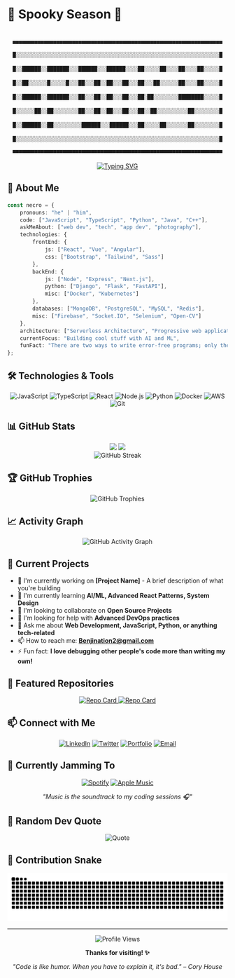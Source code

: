# 🎃  Spooky Season 👻

<div align="center">

```
    ▄▄▄▄▄▄▄▄▄▄▄▄▄▄▄▄▄▄▄▄▄▄▄▄▄▄▄▄▄▄▄▄▄▄▄▄▄▄▄▄▄▄▄▄▄▄▄▄▄▄▄▄▄▄▄▄▄▄▄▄▄▄▄▄▄▄▄
    █░░░░░░░░░░░░░░░░░░░░░░░░░░░░░░░░░░░░░░░░░░░░░░░░░░░░░░░░░░░░░░░░░█
    █░░██████░░███████░░░██████░░░██████░░░░██░░░░░██░░░░██░░░░██░░░░░█
    █░░██░░░░░░█░░░░░█░░░██░░░██░░██░░░██░░░██░░░██░░░░░░██░░░░██░░░░░█
    █░░██████░░███████░░░██░░░██░░██░░░██░░░██░██░░░░░░░░████████░░░░░█
    █░░░░░░██░░██░░░░░░░░██░░░██░░██░░░██░░░██░░██░░░░░░░░░░██░░░░░░░░█
    █░░██████░░██░░░░░░░░░██████░░░██████░░░██░░░░░██░░░░░░░██░░░░░░░░█
    █░░░░░░░░░░░░░░░░░░░░░░░░░░░░░░░░░░░░░░░░░░░░░░░░░░░░░░░░░░░░░░░░░█
    ▀▀▀▀▀▀▀▀▀▀▀▀▀▀▀▀▀▀▀▀▀▀▀▀▀▀▀▀▀▀▀▀▀▀▀▀▀▀▀▀▀▀▀▀▀▀▀▀▀▀▀▀▀▀▀▀▀▀▀▀▀▀▀▀▀▀▀
```

[![Typing SVG](https://readme-typing-svg.herokuapp.com?font=Creepster&size=25&duration=2000&pause=500&color=FF6600&center=true&vCenter=true&width=600&height=80&lines=Welcome+to+my+spooky+GitHub...+👻;Coding+potions+and+digital+magic+🧪;Trick+or+Treat%3F+I+choose+CODE!+🍭;Brewing+commits+in+my+cauldron+⚗️)](https://git.io/typing-svg)

</div>

## 🚀 About Me

```typescript
const necro = {
    pronouns: "he" | "him",
    code: ["JavaScript", "TypeScript", "Python", "Java", "C++"],
    askMeAbout: ["web dev", "tech", "app dev", "photography"],
    technologies: {
        frontEnd: {
            js: ["React", "Vue", "Angular"],
            css: ["Bootstrap", "Tailwind", "Sass"]
        },
        backEnd: {
            js: ["Node", "Express", "Next.js"],
            python: ["Django", "Flask", "FastAPI"],
            misc: ["Docker", "Kubernetes"]
        },
        databases: ["MongoDB", "PostgreSQL", "MySQL", "Redis"],
        misc: ["Firebase", "Socket.IO", "Selenium", "Open-CV"]
    },
    architecture: ["Serverless Architecture", "Progressive web applications", "Single page applications"],
    currentFocus: "Building cool stuff with AI and ML",
    funFact: "There are two ways to write error-free programs; only the third one works"
};
```

## 🛠️ Technologies & Tools

<div align="center">

![JavaScript](https://img.shields.io/badge/-JavaScript-F7DF1E?style=for-the-badge&logo=javascript&logoColor=black)
![TypeScript](https://img.shields.io/badge/-TypeScript-3178C6?style=for-the-badge&logo=typescript&logoColor=white)
![React](https://img.shields.io/badge/-React-61DAFB?style=for-the-badge&logo=react&logoColor=black)
![Node.js](https://img.shields.io/badge/-Node.js-339933?style=for-the-badge&logo=node.js&logoColor=white)
![Python](https://img.shields.io/badge/-Python-3776AB?style=for-the-badge&logo=python&logoColor=white)
![Docker](https://img.shields.io/badge/-Docker-2496ED?style=for-the-badge&logo=docker&logoColor=white)
![AWS](https://img.shields.io/badge/-AWS-232F3E?style=for-the-badge&logo=amazon-aws&logoColor=white)
![Git](https://img.shields.io/badge/-Git-F05032?style=for-the-badge&logo=git&logoColor=white)

</div>

## 📊 GitHub Stats

<div align="center">
  <img height="180em" src="https://github-readme-stats.vercel.app/api?username=Benjination&show_icons=true&theme=tokyonight&include_all_commits=true&count_private=true"/>
  <img height="180em" src="https://github-readme-stats.vercel.app/api/top-langs/?username=Benjination&layout=compact&langs_count=7&theme=tokyonight"/>
</div>

<div align="center">
  <img src="https://github-readme-streak-stats.herokuapp.com/?user=Benjination&theme=tokyonight" alt="GitHub Streak" />
</div>

## 🏆 GitHub Trophies

<div align="center">
  <img src="https://github-profile-trophy.vercel.app/?username=Benjination&theme=tokyonight&no-frame=false&no-bg=true&margin-w=4" alt="GitHub Trophies" />
</div>

## 📈 Activity Graph

<div align="center">
  <img src="https://github-readme-activity-graph.vercel.app/graph?username=Benjination&theme=tokyo-night" alt="GitHub Activity Graph" />
</div>

## 🎯 Current Projects

- 🔭 I'm currently working on **[Project Name]** - A brief description of what you're building
- 🌱 I'm currently learning **AI/ML, Advanced React Patterns, System Design**
- 👯 I'm looking to collaborate on **Open Source Projects**
- 🤔 I'm looking for help with **Advanced DevOps practices**
- 💬 Ask me about **Web Development, JavaScript, Python, or anything tech-related**
- 📫 How to reach me: **Benjination2@gmail.com**
- ⚡ Fun fact: **I love debugging other people's code more than writing my own!**

## 🌟 Featured Repositories

<div align="center">
  <a href="https://github.com/Benjination/GitHubMod">
    <img src="https://github-readme-stats.vercel.app/api/pin/?username=Benjination&repo=GitHubMod&theme=tokyonight" alt="Repo Card" />
  </a>
  <a href="https://github.com/Benjination/The-Mystical-Tarot">
    <img src="https://github-readme-stats.vercel.app/api/pin/?username=Benjination&repo=The-Mystical-Tarot&theme=tokyonight" alt="Repo Card" />
  </a>
</div>

## 📫 Connect with Me

<div align="center">

[![LinkedIn](https://img.shields.io/badge/-LinkedIn-0077B5?style=for-the-badge&logo=linkedin&logoColor=white)](https://linkedin.com/in/b-niccum)
[![Twitter](https://img.shields.io/badge/-Twitter-1DA1F2?style=for-the-badge&logo=twitter&logoColor=white)](https://twitter.com/N/A)
[![Portfolio](https://img.shields.io/badge/-Portfolio-000000?style=for-the-badge&logo=safari&logoColor=white)](https://benjaminniccum.godaddysites.com)
[![Email](https://img.shields.io/badge/-Email-D14836?style=for-the-badge&logo=gmail&logoColor=white)](mailto:Benjination2@gmail.com)

</div>

## 🎵 Currently Jamming To

<div align="center">

[![Spotify](https://img.shields.io/badge/Spotify-1ED760?style=for-the-badge&logo=spotify&logoColor=white)](https://open.spotify.com/user/BennyThePooh)
[![Apple Music](https://img.shields.io/badge/Apple_Music-9933CC?style=for-the-badge&logo=apple-music&logoColor=white)](https://music.apple.com)

*"Music is the soundtrack to my coding sessions 🎧"*

</div>

## 💭 Random Dev Quote

<div align="center">

![Quote](https://quotes-github-readme.vercel.app/api?type=horizontal&theme=tokyonight)

</div>

## 🐍 Contribution Snake

<div align="center">

![Snake animation](https://github.com/Benjination/Benjination/blob/output/github-contribution-grid-snake.svg)

<!--START_SECTION:activity-->
<!--END_SECTION:activity-->

</div>

---

<div align="center">

![Profile Views](https://komarev.com/ghpvc/?username=Benjination&color=blueviolet&style=for-the-badge)

**Thanks for visiting! ✨**

*"Code is like humor. When you have to explain it, it's bad." – Cory House*

</div>
